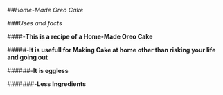 ##*Home-Made Oreo Cake*

###*Uses and facts*

####-**This is a recipe of a Home-Made Oreo Cake**

#####-**It is usefull for Making Cake at home other than risking your life and going out**

######-**It is eggless**

#######-**Less Ingredients**